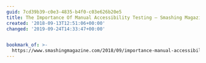 ```yaml
---
guid: 7cd39b39-c0e3-4835-b4f0-c03e626b20e5
title: The Importance Of Manual Accessibility Testing — Smashing Magazine
created: '2018-09-13T12:51:06+00:00'
changed: '2019-09-24T14:33:47+00:00'


bookmark_of: >-
  https://www.smashingmagazine.com/2018/09/importance-manual-accessibility-testing/
---
```




